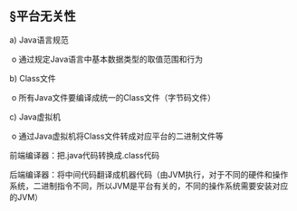 ## §平台无关性

a)       Java语言规范

​			o    通过规定Java语言中基本数据类型的取值范围和行为

b)       Class文件

​			o    所有Java文件要编译成统一的Class文件（字节码文件）

c)       Java虚拟机

​			o    通过Java虚拟机将Class文件转成对应平台的二进制文件等

前端编译器：把.java代码转换成.class代码

后端编译器：将中间代码翻译成机器代码（由JVM执行，对于不同的硬件和操作系统，二进制指令不同，所以JVM是平台有关的，不同的操作系统需要安装对应的JVM）